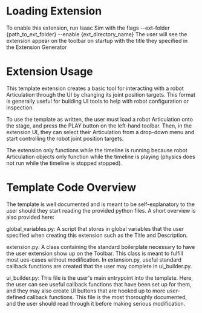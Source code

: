 # Loading Extension
To enable this extension, run Isaac Sim with the flags --ext-folder {path_to_ext_folder} --enable {ext_directory_name}
The user will see the extension appear on the toolbar on startup with the title they specified in the Extension Generator


# Extension Usage
This template extension creates a basic tool for interacting with a robot Articulation
through the UI by changing its joint position targets.  This format is generally useful
for building UI tools to help with robot configuration or inspection.

To use the template as written, the user must load a robot Articulation onto the stage,
and press the PLAY button on the left-hand toolbar.  Then, in the extension UI, they can select their
Articulation from a drop-down menu and start controlling the robot joint position targets.

The extension only functions while the timeline is running because robot Articulation objects only
function while the timeline is playing (physics does not run while the timeline is stopped stopped).


# Template Code Overview
The template is well documented and is meant to be self-explanatory to the user should they
start reading the provided python files.  A short overview is also provided here:

global_variables.py: 
    A script that stores in global variables that the user specified when creating this extension such as the Title and Description.

extension.py:
    A class containing the standard boilerplate necessary to have the user extension show up on the Toolbar.  This
    class is meant to fulfill most ues-cases without modification.
    In extension.py, useful standard callback functions are created that the user may complete in ui_builder.py.

ui_builder.py:
    This file is the user's main entrypoint into the template.  Here, the user can see useful callback functions that have been
    set up for them, and they may also create UI buttons that are hooked up to more user-defined callback functions.  This file is
    the most thoroughly documented, and the user should read through it before making serious modification.